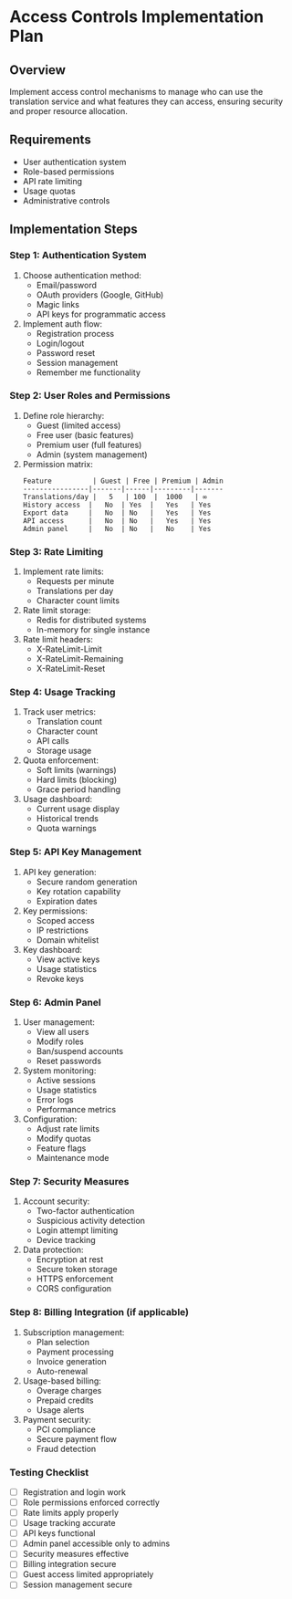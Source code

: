 # Access Controls Implementation Plan

## Overview
Implement access control mechanisms to manage who can use the translation service and what features they can access, ensuring security and proper resource allocation.

## Requirements
- User authentication system
- Role-based permissions
- API rate limiting
- Usage quotas
- Administrative controls

## Implementation Steps

### Step 1: Authentication System
1. Choose authentication method:
   - Email/password
   - OAuth providers (Google, GitHub)
   - Magic links
   - API keys for programmatic access
2. Implement auth flow:
   - Registration process
   - Login/logout
   - Password reset
   - Session management
   - Remember me functionality

### Step 2: User Roles and Permissions
1. Define role hierarchy:
   - Guest (limited access)
   - Free user (basic features)
   - Premium user (full features)
   - Admin (system management)
2. Permission matrix:
   ```
   Feature          | Guest | Free | Premium | Admin
   ----------------|-------|------|---------|-------
   Translations/day |   5   | 100  |  1000   | ∞
   History access  |   No  | Yes  |   Yes   | Yes
   Export data     |   No  | No   |   Yes   | Yes
   API access      |   No  | No   |   Yes   | Yes
   Admin panel     |   No  | No   |   No    | Yes
   ```

### Step 3: Rate Limiting
1. Implement rate limits:
   - Requests per minute
   - Translations per day
   - Character count limits
2. Rate limit storage:
   - Redis for distributed systems
   - In-memory for single instance
3. Rate limit headers:
   - X-RateLimit-Limit
   - X-RateLimit-Remaining
   - X-RateLimit-Reset

### Step 4: Usage Tracking
1. Track user metrics:
   - Translation count
   - Character count
   - API calls
   - Storage usage
2. Quota enforcement:
   - Soft limits (warnings)
   - Hard limits (blocking)
   - Grace period handling
3. Usage dashboard:
   - Current usage display
   - Historical trends
   - Quota warnings

### Step 5: API Key Management
1. API key generation:
   - Secure random generation
   - Key rotation capability
   - Expiration dates
2. Key permissions:
   - Scoped access
   - IP restrictions
   - Domain whitelist
3. Key dashboard:
   - View active keys
   - Usage statistics
   - Revoke keys

### Step 6: Admin Panel
1. User management:
   - View all users
   - Modify roles
   - Ban/suspend accounts
   - Reset passwords
2. System monitoring:
   - Active sessions
   - Usage statistics
   - Error logs
   - Performance metrics
3. Configuration:
   - Adjust rate limits
   - Modify quotas
   - Feature flags
   - Maintenance mode

### Step 7: Security Measures
1. Account security:
   - Two-factor authentication
   - Suspicious activity detection
   - Login attempt limiting
   - Device tracking
2. Data protection:
   - Encryption at rest
   - Secure token storage
   - HTTPS enforcement
   - CORS configuration

### Step 8: Billing Integration (if applicable)
1. Subscription management:
   - Plan selection
   - Payment processing
   - Invoice generation
   - Auto-renewal
2. Usage-based billing:
   - Overage charges
   - Prepaid credits
   - Usage alerts
3. Payment security:
   - PCI compliance
   - Secure payment flow
   - Fraud detection

### Testing Checklist
- [ ] Registration and login work
- [ ] Role permissions enforced correctly
- [ ] Rate limits apply properly
- [ ] Usage tracking accurate
- [ ] API keys functional
- [ ] Admin panel accessible only to admins
- [ ] Security measures effective
- [ ] Billing integration secure
- [ ] Guest access limited appropriately
- [ ] Session management secure